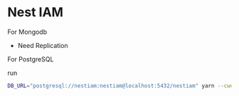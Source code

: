 # Nest IAM

For Mongodb

- Need Replication

For PostgreSQL

run

```sh
DB_URL="postgresql://nestiam:nestiam@localhost:5432/nestiam" yarn --cwd ./node_modules/nest-iam db-push
```
